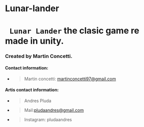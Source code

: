 # Lunar-lander

# **` Lunar Lander`** the clasic game re made in unity. 

### Created by Martin Concetti.

#### Contact information: 
* >Martin concetti: martinconcetti97@gmail.com

#### Artis contact information: 
* >Andres Pluda
* >Mail:pludaandres@gmail.com
* >Instagram: pludaandres
